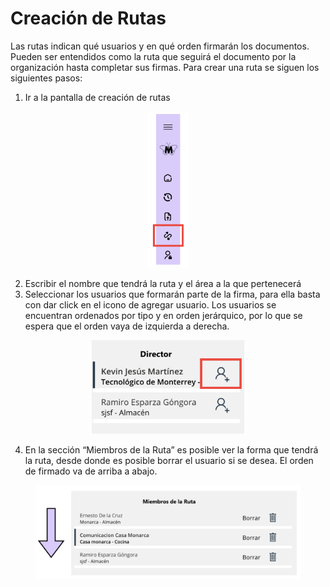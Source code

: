 # Creación de Rutas

Las rutas indican qué usuarios y en qué orden firmarán los documentos. Pueden ser entendidos como la ruta que seguirá el documento por la organización hasta completar sus firmas.
Para crear una ruta se siguen los siguientes pasos:

1.	Ir a la pantalla de creación de rutas

<p align = "center">
    <img src="./Docs/Media/creacion_flujo_1.png" height="250">
<p>
   
2.	Escribir el nombre que tendrá la ruta y el área a la que pertenecerá
3.	Seleccionar los usuarios que formarán parte de la firma, para ella basta con dar click en el icono de agregar usuario. Los usuarios se encuentran ordenados por tipo y en orden jerárquico, por lo que se espera que el orden vaya de izquierda a derecha.

<p align = "center">
    <img src="./Docs/Media/creacion_flujo_2.png" height="150">
<p>
   
4.	En la sección “Miembros de la Ruta” es posible ver la forma que tendrá la ruta, desde donde es posible borrar el usuario si se desea. El orden de firmado va de arriba a abajo.

<p align = "center">
    <img src="./Docs/Media/creacion_flujo_3.png" height="150">
<p>
